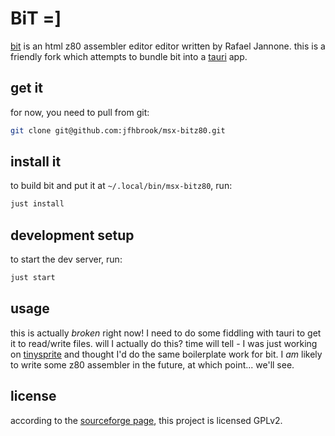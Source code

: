 # BiT =]

[bit](http://msx.jannone.org/bit/) is an html z80 assembler editor editor
written by Rafael Jannone. this is a friendly fork which attempts to bundle
bit into a  [tauri](https://github.com/tauri-apps/tauri) app.

## get it

for now, you need to pull from git:

```sh
git clone git@github.com:jfhbrook/msx-bitz80.git
```

## install it

to build bit and put it at `~/.local/bin/msx-bitz80`, run:

```sh
just install
```

## development setup

to start the dev server, run:

```sh
just start
```

## usage

this is actually *broken* right now! I need to do some fiddling with tauri to
get it to read/write files. will I actually do this? time will tell - I was
just working on [tinysprite](https://github.com/jfhbrook/msx-tinysprite) and
thought I'd do the same boilerplate work for bit. I *am* likely to write some
z80 assembler in the future, at which point... we'll see.

## license

according to the [sourceforge page](https://sourceforge.net/projects/bitz80/),
this project is licensed GPLv2.
